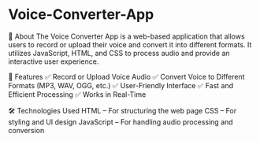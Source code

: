 # Voice-Converter-App
📌 About
The Voice Converter App is a web-based application that allows users to record or upload their voice and convert it into different formats. It utilizes JavaScript, HTML, and CSS to process audio and provide an interactive user experience.

🚀 Features
✅ Record or Upload Voice Audio
✅ Convert Voice to Different Formats (MP3, WAV, OGG, etc.)
✅ User-Friendly Interface
✅ Fast and Efficient Processing
✅ Works in Real-Time

🛠️ Technologies Used
HTML – For structuring the web page
CSS – For styling and UI design
JavaScript – For handling audio processing and conversion
